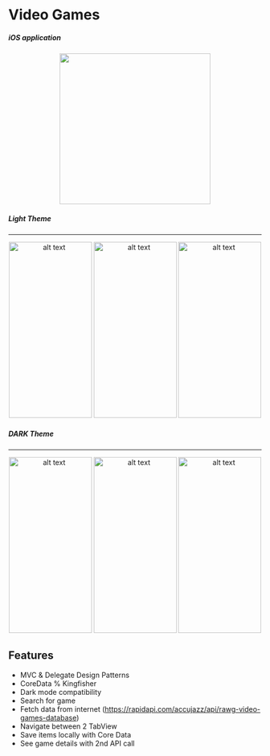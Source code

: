 # Video Games

##### iOS application

<p align='center'><img src="https://github.com/ahmetcemalsahin/Video-Games/blob/main/ss/gamepad.png" width=300/></p>

#####  Light Theme
---

<p align="center">
  <img src="https://github.com/ahmetcemalsahin/Video-Games/blob/main/ss/lightHome.png" alt="alt text" width="165" height="350">
  <img src="https://github.com/ahmetcemalsahin/Video-Games/blob/main/ss/lightFav.png" alt="alt text" width="165" height="350">
  <img src="https://github.com/ahmetcemalsahin/Video-Games/blob/main/ss/lightDetail.png" alt="alt text" width="165" height="350">
</p>


#####  DARK Theme
---

<p align="center">
  <img src="https://github.com/ahmetcemalsahin/Video-Games/blob/main/ss/farkHome.png" alt="alt text" width="165" height="350">
  <img src="https://github.com/ahmetcemalsahin/Video-Games/blob/main/ss/darkFav.png" alt="alt text" width="165" height="350">
  <img src="https://github.com/ahmetcemalsahin/Video-Games/blob/main/ss/darkDetail.png" alt="alt text" width="165" height="350">
</p>


## Features
- MVC & Delegate Design Patterns
- CoreData % Kingfisher
- Dark mode compatibility
- Search for game
- Fetch data from internet (https://rapidapi.com/accujazz/api/rawg-video-games-database)
- Navigate between 2 TabView
- Save items locally with Core Data
- See game details with 2nd API call
